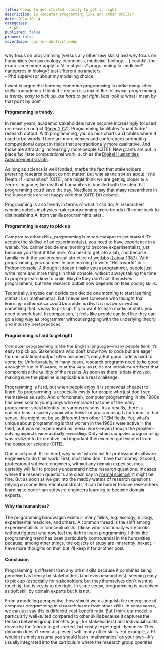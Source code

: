 ```yaml
---
title: Cheap to get started, costly to get it right
description: Is computer programming like any other skills?
date: 2024-10-14
categories:
  - phd
published: false
pinned: false
coverImage: cgs-ver-abstract.webp
---
```


<div class="cite">
      <div class="quote">
      why focus on programming (versus any other new skills) and why focus on humanities (versus ecology, economics, medicine, biology, ...) couldn't the exact same model apply to AI in physics? programming in medicine? nanopores in biology? just different parameters
      </div>
      <div class="citation">- Phd supervisor about my modeling choice</div>
</div>

I want to argue that learning computer programming is unlike many other skills in academia. I think the reason is a mix of the following: *programming is trendy, easy to pick up, but hard to get right*. Lets look at what I mean by that point by point.

#### Programming is trendy.

In recent years, academic stakeholders have become increasingly focused on research output ([Piper 2017](https://chadwellmon.com/wp-content/uploads/2017/01/wellmon_piper_academic_inequality_ci_2017.pdf)). Programming facilitates "quantifiable" research output. With programming, you do nice charts and tables where it used to be words. There are more venues and conferences promoting computational output in fields that are traditionally more qualitative. And those are attracting increasingly more people (CITE).  New grants are put in place facilitate computational work, such as the [Digital Humanities Advancement Grants](https://www.neh.gov/divisions/odh). 

As long as science is well funded, maybe the fact that stakeholders prefering research output do not matter. But with all the stories about "The Death of Humanities" (CITE), one might think we are getting closer to a zero-sum game; the death of humanities is bundled with the idea that programming could save the day. Needless to say that many researchers in the humanities are not happy with that (CITE DH debate). 

Programming is also trendy in terms of what it can do; AI researchers winning nobels in physics make programming more trendy (i'll come back to distinguishing AI from vanilla programming later).

#### Programming is easy to pick up

Compare to other skills, programming is much cheaper to get started. To acquire the skillset of an experimentalist, you need to have experience in a wetlab. You cannot decide one morning to become experimentalist, just because you think it'll be nice. You need to get into a lab, and become familiar with the sociotechnical structure of wetlabs ([Latour 1987](https://press.princeton.edu/books/paperback/9780691028323/laboratory-life?srsltid=AfmBOor_dzvVj42fkEKnMuNy0qJ0rkmm2hrUzWEAKV5jy3SGFFQtjHqr)). With programming, you can decide one morning to write "Hello world" in a Python console. Although it doesn't make you a programmer, people just write more and more things in their console, without always taking the time to properly learn how to code. Maybe they don't call themslves programmers, but their research output now depends on their coding skills.

Technically, anyone can decide can decide one morning to start learning statistics or mathematics. But I never met someone who thought that learning mathematics could be a side hustle. It is not perceived as something that is easy to pick up. If you want to learn maths or stats, you need to work hard. In comparison, it feels like people can feel like they can go a long way as programmer without engaging with the underlying theory and industry best practices. 

#### Programming is hard to get right

Computer programming is like the English language—many people think it’s easy to pick up. Stakeholders who don’t know how to code but are eager for computational output often assume it’s easy. But good code is hard to come by. Unfortunately, in many cases, research programs need to be good enough to run in 10 years, or at the very least, do not introduce artifacts that compromise the validity of the results. As soon as there is data involved, making sure the pipeline is replicable is a real challenge.

Programming is hard, but when people enjoy it is somewhat cheaper to learn. So programming is especially costly for people who just don't see themselves as such. And unfortunately, computer programming in the 1980s has been sold to young boys who embrace that one of the many programmer social identity for various reasons. As a results, there is societal bias in society about who feels like programming is for them. In that sense, this might not be so different from other STEM fields. Yet, what’s unique about programming is that women in the 1960s were active in the field, as it was once perceived as menial work—even though the problem-solving aspects were actually rewarding. Only when computer programming was realized to be creative and important then women got eviceted from the computer science (CITE).

One more point. If it is hard, why scientists do not let professional software engineers to do their work. First, most labs don't have that money. Second, professional software engineers, without any domain experitse, most certainly will fail to properly understand niche research questions. In cases where the research questions are clear, say in [normal science](https://en.wikipedia.org/wiki/Normal_science), it might be fine. But as soon as we get into the muddy waters of research questions relying on some theoretical constructs, it can be harder to have researchers learning to code than software engineers learning to become domain experts.


#### Why the humanities?

The programming bandwagon exists in many fields, e.g. ecology, biology, experimental medicine, and others. A common thread is the shift among experimentalists or 'conceptualists' (those who traditionally write books without figures) who now feel the itch to learn programming. I think the programming trend has been particularly controversial in the humanities because, among other things, the objects of study are inherently inexact. I have more thoughts on that, but i'll keep it for another post.

#### Conclusion

Programming is different than any other skills because it combines being perceived as trendy by stakeholders (and even researchers), seeming easy to pick up (especially for stakeholders, but they themselves don't want to touch it), but is costly to get right. In some sense, programming is perceived as soft skill by domain experts but it is not. 

From a modeling perspective, how should we distinguish the emergence of computer programming in research teams from other skills. In some sense, we can just say this is different cost-benefit ratio. But I think [our model](https://jstonge.github.io/modeling-comp-transition/#gmes-hysteresis-base-model) is particularly well-suited compared to other skills because it captures the tension between group benefits (e.g., for stakeholders) and individual costs, driven by the 'cheap to get started, but costly to get right' dynamics. This dynamic doesn’t seem as present with many other skills. For example, a PI wouldn’t simply assume you should learn 'mathematics' on your own—it’s usually integrated into the curriculum where the research group operates.